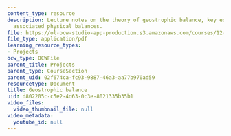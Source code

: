 ```yaml
---
content_type: resource
description: Lecture notes on the theory of geostrophic balance, key equations, and
  associated physical balances.
file: https://ol-ocw-studio-app-production.s3.amazonaws.com/courses/12-307-weather-and-climate-laboratory-spring-2009/d802205cc5e24d630c3e8021335b35b1_gostrophic_blnce.pdf
file_type: application/pdf
learning_resource_types:
- Projects
ocw_type: OCWFile
parent_title: Projects
parent_type: CourseSection
parent_uid: 02f674ca-fc93-9887-46a3-aa77b970ad59
resourcetype: Document
title: Geostrophic balance
uid: d802205c-c5e2-4d63-0c3e-8021335b35b1
video_files:
  video_thumbnail_file: null
video_metadata:
  youtube_id: null
---
```

